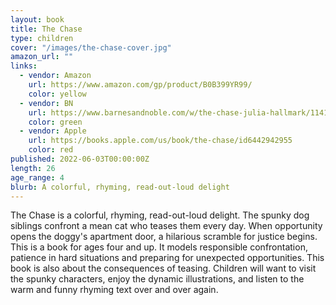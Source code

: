 ```yaml
---
layout: book
title: The Chase
type: children
cover: "/images/the-chase-cover.jpg"
amazon_url: ""
links:
  - vendor: Amazon
    url: https://www.amazon.com/gp/product/B0B399YR99/
    color: yellow
  - vendor: BN
    url: https://www.barnesandnoble.com/w/the-chase-julia-hallmark/1141546327?ean=9781685700775
    color: green
  - vendor: Apple
    url: https://books.apple.com/us/book/the-chase/id6442942955
    color: red
published: 2022-06-03T00:00:00Z
length: 26
age_range: 4
blurb: A colorful, rhyming, read-out-loud delight
---
```

The Chase is a colorful, rhyming, read-out-loud delight. The spunky dog siblings confront a mean cat who teases them every day. When opportunity opens the doggy's apartment door, a hilarious scramble for justice begins. This is a book for ages four and up. It models responsible confrontation, patience in hard situations and preparing for unexpected opportunities. This book is also about the consequences of teasing. Children will want to visit the spunky characters, enjoy the dynamic illustrations, and listen to the warm and funny rhyming text over and over again.